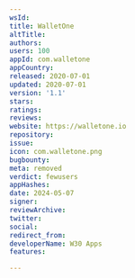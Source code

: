 ```yaml
---
wsId: 
title: WalletOne
altTitle: 
authors: 
users: 100
appId: com.walletone
appCountry: 
released: 2020-07-01
updated: 2020-07-01
version: '1.1'
stars: 
ratings: 
reviews: 
website: https://walletone.io
repository: 
issue: 
icon: com.walletone.png
bugbounty: 
meta: removed
verdict: fewusers
appHashes: 
date: 2024-05-07
signer: 
reviewArchive: 
twitter: 
social: 
redirect_from: 
developerName: W30 Apps
features: 

---
```


